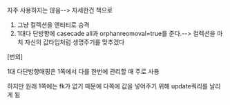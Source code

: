 자주 사용하지는 않음--> 자세한건 책으로

1. 그냥 컬렉션을 엔티티로 승격
2. 1대다 단방향에 casecade all과 orphanreomoval=true를 준다.--> 컬렉션을 마치 자신의 값타입처럼 생명주기를 맞추겠다

[번외]

1대 다단방향매핑은 1쪽에서 다를 한번에 관리할 때 주로 사용

하지만 원래 1쪽에는 fk가 없기 때문에 다쪽에 값을 넣어주기 위해 update쿼리를 날리게 됨
